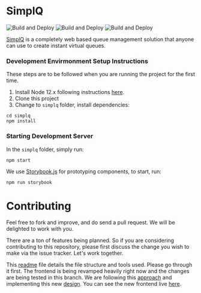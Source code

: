 # SimplQ

![Build and Deploy](https://github.com/daltonfury42/simplQ-frontend/workflows/Build%20and%20Deploy/badge.svg)
![Build and Deploy](https://img.shields.io/github/issues/SimplQ/simplQ-frontend)
![Build and Deploy](https://img.shields.io/github/license/SimplQ/simplQ-frontend)

[SimplQ](https://simplq.me) is a completely web based queue management solution that anyone can use to create instant virtual queues.

### Development Envirmonment Setup Instructions

These steps are to be followed when you are running the project for the first time.

1. Install Node 12.x following instructions [here](https://github.com/nodesource/distributions/blob/master/README.md#debinstall).
2. Clone this project
3. Change to `simplq` folder, install dependencies:

```
cd simplq
npm install
```

### Starting Development Server

In the `simplq` folder, simply run:

```
npm start
```

We use [Storybook.js](https://storybook.js.org/) for prototyping components, to start, run:

```
npm run storybook
```

# Contributing

Feel free to fork and improve, and do send a pull request. We will be delighted to work with you.

There are a ton of features being planned. So if you are considering contributing to this repository, please first discuss the change you wish to make via the issue tracker. Let's work together.

This [readme](/simplq/readme.md) file details the file structure and tools used. Please go through it first. The frontend is being revamped heavily right now and the changes are being tested in this branch. We are following this [approach](https://github.com/SimplQ/simplQ-frontend/blob/new-frontend/simplq/readme.md) and implementing this new [design](https://xd.adobe.com/view/8d227f50-0d35-4319-63ad-ff4bad308415-fb13/). You can see the new frontend live [here](https://new.simplq.me/).
